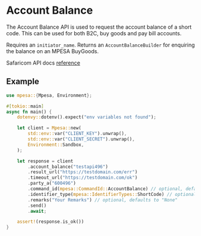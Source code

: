 # Account Balance

The Account Balance API is used to request the account balance of a short code. This can be used for both B2C, buy goods and pay bill accounts.

Requires an `initiator_name`.
Returns an `AccountBalanceBuilder` for enquiring the balance on an MPESA BuyGoods.

Safaricom API docs [reference](https://developer.safaricom.co.ke/APIs/AccountBalance)

## Example

```rust
use mpesa::{Mpesa, Environment};

#[tokio::main]
async fn main() {
    dotenvy::dotenv().expect("env variables not found");

    let client = Mpesa::new(
        std::env::var("CLIENT_KEY").unwrap(),
        std::env::var("CLIENT_SECRET").unwrap(),
        Environment::Sandbox,
    );

    let response = client
        .account_balance("testapi496")
        .result_url("https://testdomain.com/err")
        .timeout_url("https://testdomain.com/ok")
        .party_a("600496")
        .command_id(mpesa::CommandId::AccountBalance) // optional, defaults to `CommandId::AccountBalance`
        .identifier_type(mpesa::IdentifierTypes::ShortCode) // optional, defaults to `IdentifierTypes::ShortCode`
        .remarks("Your Remarks") // optional, defaults to "None"
        .send()
        .await;

    assert!(response.is_ok())
}
```

